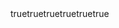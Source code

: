 ---
name: Work Announcement
description: Announce what you are planning to work on to avoid duplicate efforts.
labels: ["📢 work announcement"]
assignees:
body:
  - type: markdown
    attributes:
      value: |
        Thanks for announcing your intent to work on a feature or fix! This will help others know what's currently being addressed and prevent overlapping efforts.
  - type: checkboxes
    id: guide
    attributes:
      label: Contributing Guidelines
      description: By submitting this issue, you agree to comply with the [Contributing Guidelines](https://github.com/0Ky/screenclip/blob/dev/CONTRIBUTING.md)
      options:
        - label: I agree to follow this project's Contributing Guidelines
          required: true
  - type: checkboxes
    id: terms
    attributes:
      label: Code of Conduct
      description: By submitting this issue, you agree to follow our [Code of Conduct](https://github.com/0Ky/screenclip/blob/dev/CODE_OF_CONDUCT.md)
      options:
        - label: I agree to follow this project's Code of Conduct
          required: true
  - type: textarea
    id: task-description
    attributes:
      label: What are you planning to work on?
      description: Please describe the task or feature you plan to address.
      placeholder: "I am planning to..."
    validations:
      required: true
  - type: dropdown
    id: estimated-completion
    attributes:
      label: Estimated completion time?
      options:
        - Within a day
        - 1-3 days
        - Within a week
        - More than a week
    validations:
      required: true
  - type: textarea
    id: additional-notes
    attributes:
      label: Any additional notes or comments?
      placeholder: "For instance, any help, information or resources you might need..."
---
